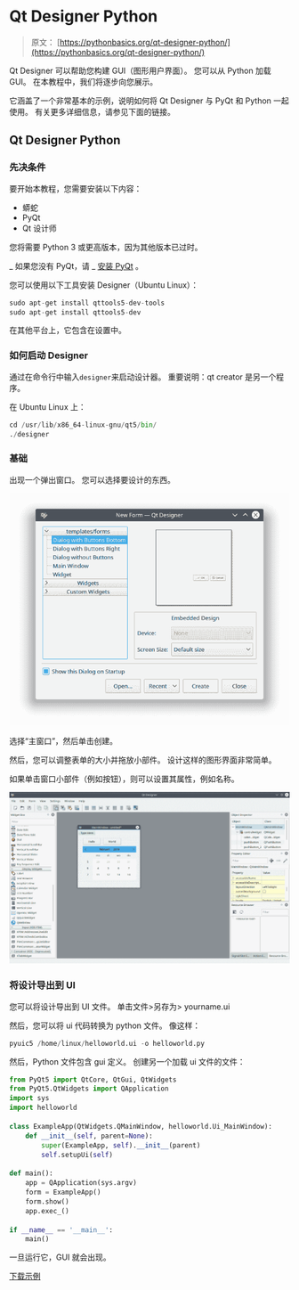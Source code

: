 # Qt Designer Python

> 原文： [https://pythonbasics.org/qt-designer-python/](https://pythonbasics.org/qt-designer-python/)

Qt Designer 可以帮助您构建 GUI（图形用户界面）。 您可以从 Python 加载 GUI。 在本教程中，我们将逐步向您展示。

它涵盖了一个非常基本的示例，说明如何将 Qt Designer 与 PyQt 和 Python 一起使用。 有关更多详细信息，请参见下面的链接。




## Qt Designer Python

### 先决条件

要开始本教程，您需要安装以下内容：

*   蟒蛇
*   PyQt
*   Qt 设计师

您将需要 Python 3 或更高版本，因为其他版本已过时。

_ 如果您没有 PyQt，请 _ [安装 PyQt](/install-pyqt/) 。

您可以使用以下工具安装 Designer（Ubuntu Linux）：

```py
sudo apt-get install qttools5-dev-tools
sudo apt-get install qttools5-dev

```

在其他平台上，它包含在设置中。

### 如何启动 Designer

通过在命令行中输入`designer`来启动设计器。 重要说明：qt creator 是另一个程序。

在 Ubuntu Linux 上：

```py
cd /usr/lib/x86_64-linux-gnu/qt5/bin/ 
./designer

```

### 基础

出现一个弹出窗口。 您可以选择要设计的东西。

![pyqt designer](img/ae8e6eb853cd61665d2bfd313a2d391e.jpg)

选择“主窗口”，然后单击创建。

然后，您可以调整表单的大小并拖放小部件。 设计这样的图形界面非常简单。

如果单击窗口小部件（例如按钮），则可以设置其属性，例如名称。

![qt designer](img/7b3d5c4209c210120366a607eb41d2ce.jpg)

### 将设计导出到 UI

您可以将设计导出到 UI 文件。 单击文件&gt;另存为&gt; yourname.ui

然后，您可以将 ui 代码转换为 python 文件。
像这样：

```py
pyuic5 /home/linux/helloworld.ui -o helloworld.py

```

然后，Python 文件包含 gui 定义。
创建另一个加载 ui 文件的文件：

```py
from PyQt5 import QtCore, QtGui, QtWidgets
from PyQt5.QtWidgets import QApplication
import sys
import helloworld

class ExampleApp(QtWidgets.QMainWindow, helloworld.Ui_MainWindow):
    def __init__(self, parent=None):
        super(ExampleApp, self).__init__(parent)
        self.setupUi(self)

def main():
    app = QApplication(sys.argv)
    form = ExampleApp()
    form.show()
    app.exec_()

if __name__ == '__main__':
    main()

```

一旦运行它，GUI 就会出现。

[下载示例](https://gum.co/pysqtsamples)